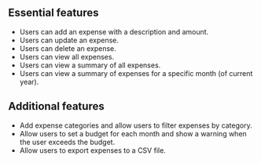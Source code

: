 ## Essential features
 - Users can add an expense with a description and amount.
 - Users can update an expense.
 - Users can delete an expense.
 - Users can view all expenses.
 - Users can view a summary of all expenses.
 - Users can view a summary of expenses for a specific month (of current year).

## Additional features
 - Add expense categories and allow users to filter expenses by category.
 - Allow users to set a budget for each month and show a warning when the user exceeds the budget.
 - Allow users to export expenses to a CSV file.